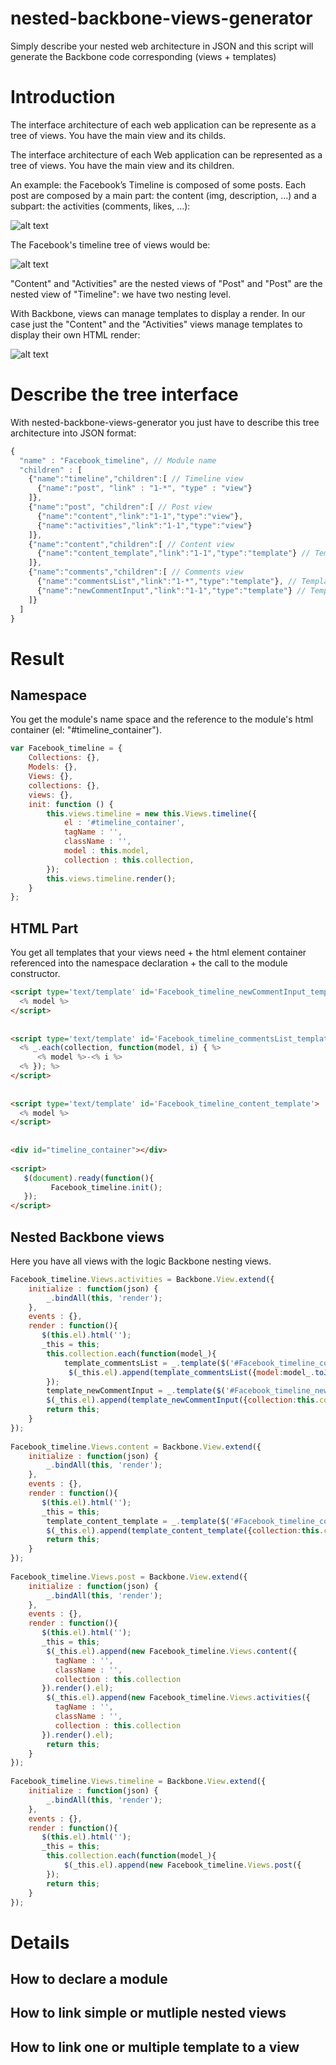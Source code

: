 nested-backbone-views-generator
===============================

Simply describe your nested web architecture in JSON and this script will generate the Backbone code corresponding (views + templates)

# Introduction
The interface architecture of each web application can be represente as  a tree of views. You have the main view and its childs.

The interface architecture of each Web application can be represented as a tree of views. You have the main view and its children.

An example: the Facebook’s Timeline is composed of some posts. Each post are composed by a main part: the content (img, description, …) and a subpart: the activities (comments, likes, …):

![alt text](https://github.com/ClemDelp/nested-backbone-views-generator/blob/master/assets/img/facebook_timeline.png?raw=true "facebook timeline architecture example")

The Facebook's timeline tree of views would be:

![alt text](https://github.com/ClemDelp/nested-backbone-views-generator/blob/master/assets/img/architecture_tree_1.png?raw=true "facebook timeline architecture tree")

"Content" and "Activities" are the nested views of "Post" and "Post" are the nested view of "Timeline": we have two nesting level.

With Backbone, views can manage templates to display a render. In our case just the "Content" and the "Activities" views manage templates to display their own HTML render:

![alt text](https://github.com/ClemDelp/nested-backbone-views-generator/blob/master/assets/img/architecture_tree_backbone.png?raw=true "facebook timeline architecture tree")


# Describe the tree interface 

With nested-backbone-views-generator you just have to describe this tree architecture into JSON format:
```javascript
{
  "name" : "Facebook_timeline", // Module name
  "children" : [
    {"name":"timeline","children":[ // Timeline view
      {"name":"post", "link" : "1-*", "type" : "view"}
    ]},
    {"name":"post", "children":[ // Post view
      {"name":"content","link":"1-1","type":"view"},
      {"name":"activities","link":"1-1","type":"view"}
    ]},
    {"name":"content","children":[ // Content view
      {"name":"content_template","link":"1-1","type":"template"} // Template to display the content
    ]},
    {"name":"comments","children":[ // Comments view
      {"name":"commentsList","link":"1-*","type":"template"}, // Template to display comments list
      {"name":"newCommentInput","link":"1-1","type":"template"} // Template to display the input form to add new comment
    ]}
  ]
}
```

# Result
## Namespace

You get the module's name space and the reference to the module's html container (el: "#timeline_container").

```javascript
var Facebook_timeline = {
    Collections: {},
    Models: {},
    Views: {},
    collections: {},
    views: {},
    init: function () {
        this.views.timeline = new this.Views.timeline({
            el : '#timeline_container',
            tagName : '',
            className : '',
            model : this.model,
            collection : this.collection,
        });
        this.views.timeline.render();
    }
};
```

## HTML Part

You get all templates that your views need + the html element container referenced into the namespace declaration + the call to the module constructor.

```html
<script type='text/template' id='Facebook_timeline_newCommentInput_template'>
  <% model %>
</script>
 
 
<script type='text/template' id='Facebook_timeline_commentsList_template'>
  <% _.each(collection, function(model, i) { %>
      <% model %>-<% i %>
  <% }); %>
</script>
 
 
<script type='text/template' id='Facebook_timeline_content_template'>
  <% model %>
</script>
 
 
<div id="timeline_container"></div>
 
<script>
   $(document).ready(function(){
         Facebook_timeline.init();
   });
</script>
```

## Nested Backbone views

Here you have all views with the logic Backbone nesting views. 

```javascript
Facebook_timeline.Views.activities = Backbone.View.extend({
    initialize : function(json) {
        _.bindAll(this, 'render');
    },
    events : {},
    render : function(){
       $(this.el).html('');
       _this = this;
        this.collection.each(function(model_){
            template_commentsList = _.template($('#Facebook_timeline_commentsList_template').html());
             $(_this.el).append(template_commentsList({model:model_.toJSON()}));
        });
        template_newCommentInput = _.template($('#Facebook_timeline_newCommentInput_template').html());
        $(_this.el).append(template_newCommentInput({collection:this.collection.toJSON()}));
        return this;
    }
});
 
Facebook_timeline.Views.content = Backbone.View.extend({
    initialize : function(json) {
        _.bindAll(this, 'render');
    },
    events : {},
    render : function(){
       $(this.el).html('');
       _this = this;
        template_content_template = _.template($('#Facebook_timeline_content_template').html());
        $(_this.el).append(template_content_template({collection:this.collection.toJSON()}));
        return this;
    }
});
 
Facebook_timeline.Views.post = Backbone.View.extend({
    initialize : function(json) {
        _.bindAll(this, 'render');
    },
    events : {},
    render : function(){
       $(this.el).html('');
       _this = this;
        $(_this.el).append(new Facebook_timeline.Views.content({
          tagName : '',
          className : '',
          collection : this.collection
       }).render().el);
        $(_this.el).append(new Facebook_timeline.Views.activities({
          tagName : '',
          className : '',
          collection : this.collection
       }).render().el);
        return this;
    }
});
 
Facebook_timeline.Views.timeline = Backbone.View.extend({
    initialize : function(json) {
        _.bindAll(this, 'render');
    },
    events : {},
    render : function(){
       $(this.el).html('');
       _this = this;
        this.collection.each(function(model_){
            $(_this.el).append(new Facebook_timeline.Views.post({
        });
        return this;
    }
});
```

# Details
## How to declare a module

## How to link simple or mutliple nested views

## How to link one or multiple template to a view





